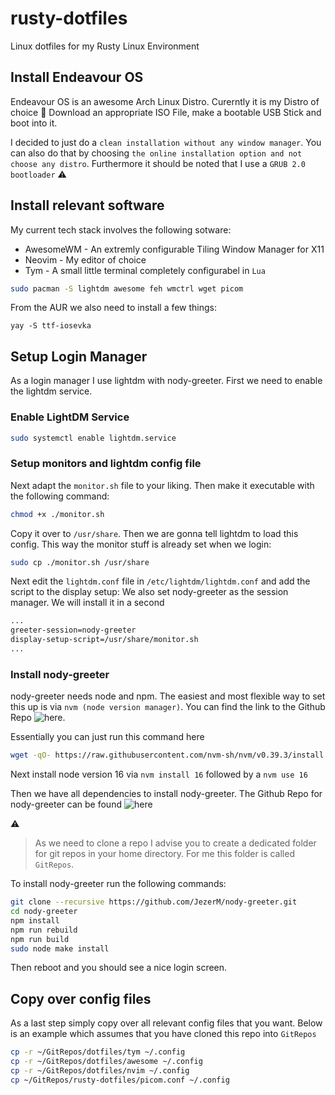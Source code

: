 # rusty-dotfiles
Linux dotfiles for my Rusty Linux Environment

## Install Endeavour OS
Endeavour OS is an awesome Arch Linux Distro. Curerntly it is my Distro of choice :star_struck:
Download an appropriate ISO File, make a bootable USB Stick and boot into it.

I decided to just do a `clean installation without any window manager`. You can also do that by choosing `the online installation option and not choose any distro`.
Furthermore it should be noted that I use a `GRUB 2.0 bootloader` :warning:

## Install relevant software
My current tech stack involves the following sotware:
* AwesomeWM - An extremly configurable Tiling Window Manager for X11
* Neovim - My editor of choice
* Tym - A small little terminal completely configurabel in `Lua`

```sh
sudo pacman -S lightdm awesome feh wmctrl wget picom
```

From the AUR we also need to install a few things:

```
yay -S ttf-iosevka
```


## Setup Login Manager
As a login manager I use lightdm with nody-greeter. First we need to enable the lightdm service.

### Enable LightDM Service

```bash
sudo systemctl enable lightdm.service
```


### Setup monitors and lightdm config file
Next adapt the `monitor.sh` file to your liking. Then make it executable with the following command:
```sh
chmod +x ./monitor.sh
```

Copy it over to `/usr/share`. Then we are gonna tell lightdm to load this config. This way the monitor stuff is already set when we login:

```sh
sudo cp ./monitor.sh /usr/share
```

Next edit the `lightdm.conf` file in `/etc/lightdm/lightdm.conf` and add the script to the display setup:
We also set nody-greeter as the session manager. We will install it in a second

```sh
...
greeter-session=nody-greeter
display-setup-script=/usr/share/monitor.sh
...
```
### Install nody-greeter
nody-greeter needs node and npm. The easiest and most flexible way to set this up is via `nvm (node version manager)`.
You can find the link to the Github Repo ![here](https://github.com/nvm-sh/nvm).

Essentially you can just run this command here

```sh
wget -qO- https://raw.githubusercontent.com/nvm-sh/nvm/v0.39.3/install.sh | bash
```

Next install node version 16 via `nvm install 16` followed by a `nvm use 16`

Then we have all dependencies to install nody-greeter.
The Github Repo for nody-greeter can be found ![here](https://github.com/JezerM/nody-greeter)

:warning:
> As we need to clone a repo I advise you to create a dedicated folder for git repos in your home directory. For me this folder is called `GitRepos`.

To install nody-greeter run the following commands:
```sh
git clone --recursive https://github.com/JezerM/nody-greeter.git
cd nody-greeter
npm install
npm run rebuild
npm run build
sudo node make install
```

Then reboot and you should see a nice login screen.

## Copy over config files
As a last step simply copy over all relevant config files that you want. Below is an example which assumes that you have cloned this repo into `GitRepos`

```sh
cp -r ~/GitRepos/dotfiles/tym ~/.config
cp -r ~/GitRepos/dotfiles/awesome ~/.config
cp -r ~/GitRepos/dotfiles/nvim ~/.config
cp ~/GitRepos/rusty-dotfiles/picom.conf ~/.config
```
